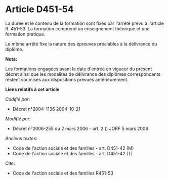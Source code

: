 # Article D451-54

La durée et le contenu de la formation sont fixés par l'arrêté prévu à l'article R. 451-53. La formation comprend un
enseignement théorique et une formation pratique.

Le même arrêté fixe la nature des épreuves préalables à la délivrance du diplôme.

**Nota:**

Les formations engagées avant la date d'entrée en vigueur du présent décret ainsi que les modalités de délivrance des
diplômes correspondants restent soumises aux dispositions prévues antérieurement.

**Liens relatifs à cet article**

_Codifié par_:

  - Décret n°2004-1136 2004-10-21

_Modifié par_:

  - Décret n°2006-255 du 2 mars 2006 - art. 2 () JORF 5 mars 2006

_Anciens textes_:

  - Code de l'action sociale et des familles - art. D451-42 (M)
  - Code de l'action sociale et des familles - art. D451-42 (T)

_Cite_:

  - Code de l'action sociale et des familles R451-53
